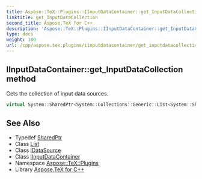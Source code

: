 ```yaml
---
title: Aspose::TeX::Plugins::IInputDataContainer::get_InputDataCollection method
linktitle: get_InputDataCollection
second_title: Aspose.TeX for C++
description: 'Aspose::TeX::Plugins::IInputDataContainer::get_InputDataCollection method. Gets the collection of input data sources in C++.'
type: docs
weight: 100
url: /cpp/aspose.tex.plugins/iinputdatacontainer/get_inputdatacollection/
---
```

## IInputDataContainer::get_InputDataCollection method


Gets the collection of input data sources.

```cpp
virtual System::SharedPtr<System::Collections::Generic::List<System::SharedPtr<IDataSource>>> Aspose::TeX::Plugins::IInputDataContainer::get_InputDataCollection()=0
```

## See Also

* Typedef [SharedPtr](../../../system/sharedptr/)
* Class [List](../../../system.collections.generic/list/)
* Class [IDataSource](../../idatasource/)
* Class [IInputDataContainer](../)
* Namespace [Aspose::TeX::Plugins](../../)
* Library [Aspose.TeX for C++](../../../)
